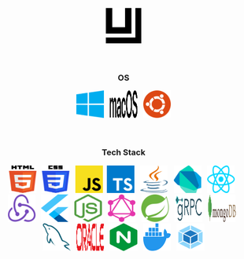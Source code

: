 <div align="center" >
    <img width="72" height="72"  src="https://github.com/ujon/ujon/blob/master/images/logo/ujon-v1.svg" />
</div>
<br/><br/>

<h3 align="center">OS</h3>

<div align="center">
    <img src="https://github.com/ujon/ujon/blob/master/images/os/windows.svg" alt="windows"  width="56" height="56" />
    &nbsp;    
    <img src="https://github.com/ujon/ujon/blob/master/images/os/macOS.svg" alt="macOS" width="56" height="56" />
    &nbsp; 
    <img src="https://github.com/ujon/ujon/blob/master/images/os/ubuntu.svg" alt="ubuntu" width="56" height="56" />
</div>
<br/><br/>

<h3 align="center">Tech Stack</h3>

<div align="center">
    <img src="https://github.com/ujon/ujon/blob/master/images/tech-stack/html5.svg" alt="html5"  width="56" height="56" />
    &nbsp;
    <img src="https://github.com/ujon/ujon/blob/master/images/tech-stack/css3.svg" alt="css3"  width="56" height="56" />
    &nbsp;
    <img src="https://github.com/ujon/ujon/blob/master/images/tech-stack/javascript.svg" alt="javascript"  width="56" height="56" />
    &nbsp;<img src="https://github.com/ujon/ujon/blob/master/images/tech-stack/typescript.svg" alt="typescript"  width="56" height="56" />
    &nbsp;
    <img src="https://github.com/ujon/ujon/blob/master/images/tech-stack/java.svg" alt="java"  width="56" height="56" />
    &nbsp;
    <img src="https://github.com/ujon/ujon/blob/master/images/tech-stack/dart.svg" alt="dart"  width="56" height="56" />
    &nbsp;
    <img src="https://github.com/ujon/ujon/blob/master/images/tech-stack/react.svg" alt="react"  width="56" height="56" />
    &nbsp;
    <img src="https://github.com/ujon/ujon/blob/master/images/tech-stack/redux.svg" alt="redux"  width="56" height="56" />
    &nbsp;
    <img src="https://github.com/ujon/ujon/blob/master/images/tech-stack/flutter.svg" alt="flutter"  width="56" height="56" />
    &nbsp;
    <img src="https://github.com/ujon/ujon/blob/master/images/tech-stack/nodejs.svg" alt="nodejs"  width="56" height="56" />
    &nbsp;
    <img src="https://github.com/ujon/ujon/blob/master/images/tech-stack/graphql.svg" alt="graphql"  width="56" height="56" />
    &nbsp;
    <img src="https://github.com/ujon/ujon/blob/master/images/tech-stack/spring.svg" alt="spring"  width="56" height="56" />
    &nbsp;
    <img src="https://github.com/ujon/ujon/blob/master/images/tech-stack/grpc.svg" alt="grpc"  width="56" height="56" />
    &nbsp;
    <img src="https://github.com/ujon/ujon/blob/master/images/tech-stack/mongodb.svg" alt="mongodb"  width="56" height="56" />
    &nbsp;
    <img src="https://github.com/ujon/ujon/blob/master/images/tech-stack/mysql.svg" alt="mysql"  width="56" height="56" />
    &nbsp;
    <img src="https://github.com/ujon/ujon/blob/master/images/tech-stack/oracle.svg" alt="oracle"  width="56" height="56" />
    &nbsp;
    <img src="https://github.com/ujon/ujon/blob/master/images/tech-stack/nginx.svg" alt="nginx"  width="56" height="56" />
    &nbsp;
    <img src="https://github.com/ujon/ujon/blob/master/images/tech-stack/docker.svg" alt="docker"  width="56" height="56" />
    &nbsp;
    <img src="https://github.com/ujon/ujon/blob/master/images/tech-stack/webpack.svg" alt="webpack"  width="56" height="56" />
</div>
<br/>
